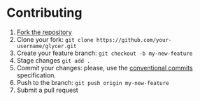 # Contributing

1. [Fork the repository](https://github.com/pruizlezcano/textpanel/fork)
2. Clone your fork: `git clone https://github.com/your-username/glycer.git`
3. Create your feature branch: `git checkout -b my-new-feature`
4. Stage changes `git add .`
5. Commit your changes: please, use the [conventional commits](https://www.conventionalcommits.org) specification.
6. Push to the branch: `git push origin my-new-feature`
7. Submit a pull request